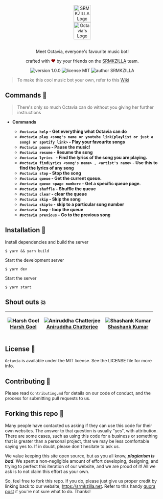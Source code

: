 <div align="center">
  <img alt="SRMKZILLA Logo" src="https://cdn-images-1.medium.com/max/1200/1*V14ZK8_mXQadno4eLtOnIw.png" height="56" />
</div>
<div align="center">
  <img alt="Octavia's Logo" src="https://cdn.discordapp.com/attachments/825481380967874560/867138566895435816/Group.png" height="56" />
</div>

<br>
<p align="center">
Meet Octavia, everyone's favourite music bot!
</p>
<p align="center">
crafted with <span style="color: #8b0000;">&hearts;</span> by your friends on the <a href="https://srmkzilla.net">SRMKZILLA</a> team.
</p>
<p align="center">
    <img src="https://img.shields.io/badge/version-1.0.0-yellowgreen" alt="version 1.0.0"/>
    <img src="https://img.shields.io/badge/license-MIT-brightgreen" alt="license MIT"/>
    <img src="https://img.shields.io/badge/author-SRMKZILLA-orange" alt="author SRMKZILLA"/>
</p>

> To make this cool music bot your own, refer to this [Wiki](https://github.com/srm-kzilla/jack/wiki/Make-Jack-your-own)

## Commands 🔧

> There's only so much Octavia can do without you giving her further instructions

- **Commands**

  - **`#octavia help` - Get everything what Octavia can do**
  - **`#octavia play <song's name or youtube link(playlist or just a song) or spotify link>` - Play your favourite songs**
  - **`#octavia pause` - Pause the music!**
  - **`#octavia resume` - Resume the song**
  - **`#octavia lyrics ` - Find the lyrics of the song you are playing.**
  - **`#octavia findLyrics <song's name> , <artist's name>` - Use this to find the lyrics of any song**
  - **`#octavia stop` - Stop the song**
  - **`#octavia queue` - Get the current queue.**
  - **`#octavia queue <page number>` - Get a specific queue page.**
  - **`#octavia shuffle` - Shuffle the queue**
  - **`#octavia clear` - clear the queue**
  - **`#octavia skip` - Skip the song**
  - **`#octavia skipto` - skip to a particular song number**
  - **`#octavia loop` - loop the queue**
  - **`#octavia previous` - Go to the previous song**

## Installation 🔧

Install dependencies and build the server

```
$ yarn && yarn build
```

Start the development server

```
$ yarn dev
```

Start the server

```
$ yarn start
```

## Shout outs 💥

| <p align="center">![Harsh Goel](https://github.com/harshgoel05.png?size=128)<br>[Harsh Goel](https://github.com/harshgoel05)</p> | <p align="center">![Aniruddha Chatterjee](https://github.com/ruddha2001.png?size=128)<br>[Aniruddha Chatterjee](https://github.com/ruddha2001)</p> | <p align="center">![Shashank Kumar](https://avatars.githubusercontent.com/u/74819565?s=128)<br>[Shashank Kumar](https://github.com/shawshankkumar)</p> |
| -------------------------------------------------------------------------------------------------------------------------------- | -------------------------------------------------------------------------------------------------------------------------------------------------- | ------------------------------------------------------------------------------------------------------------------------------------------------------ |

## License 📜

`Octavia` is available under the MIT license. See the LICENSE file for more info.

## Contributing 🤝

Please read `Contributing.md` for details on our code of conduct, and the process for submitting pull requests to us.

## Forking this repo 🚨

Many people have contacted us asking if they can use this code for their own websites. The answer to that question is usually "yes", with attribution. There are some cases, such as using this code for a business or something that is greater than a personal project, that we may be less comfortable saying yes to. If in doubt, please don't hesitate to ask us.

We value keeping this site open source, but as you all know, _**plagiarism is bad**_. We spent a non-negligible amount of effort developing, designing, and trying to perfect this iteration of our website, and we are proud of it! All we ask is to not claim this effort as your own.

So, feel free to fork this repo. If you do, please just give us proper credit by linking back to our website, https://srmkzilla.net. Refer to this handy [quora post](https://www.quora.com/Is-it-bad-to-copy-other-peoples-code) if you're not sure what to do. Thanks!
